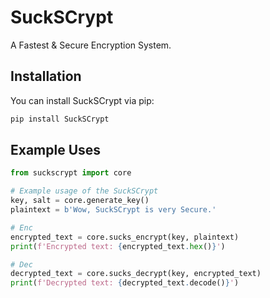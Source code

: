 # SuckSCrypt

A Fastest & Secure Encryption System.

## Installation

You can install SuckSCrypt via pip:

```bash
pip install SuckSCrypt
```

## Example Uses

```python
from suckscrypt import core

# Example usage of the SuckSCrypt
key, salt = core.generate_key()
plaintext = b'Wow, SuckSCrypt is very Secure.'

# Enc
encrypted_text = core.sucks_encrypt(key, plaintext)
print(f'Encrypted text: {encrypted_text.hex()}')

# Dec
decrypted_text = core.sucks_decrypt(key, encrypted_text)
print(f'Decrypted text: {decrypted_text.decode()}')
```

